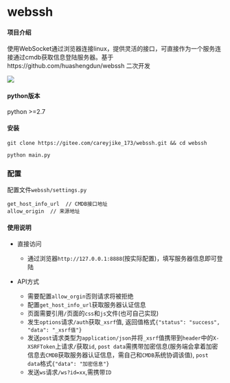 # webssh

#### 项目介绍
使用WebSocket通过浏览器连接linux，提供灵活的接口，可直接作为一个服务连接通过cmdb获取信息登陆服务器。基于https://github.com/huashengdun/webssh 二次开发

![](http://carey-akhack-com.oss-cn-hangzhou.aliyuncs.com/webssh/webssh.gif)

#### python版本

python >=2.7

#### 安装

```
git clone https://gitee.com/careyjike_173/webssh.git && cd webssh

python main.py
```

### 配置
配置文件`webssh/settings.py`

```
get_host_info_url  // CMDB接口地址
allow_origin  // 来源地址
```

#### 使用说明
 
- 直接访问  
  - 通过浏览器`http://127.0.0.1:8888`(按实际配置)，填写服务器信息即可登陆

- API方式
  - 需要配置`allow_orgin`否则请求将被拒绝
  - 配置`get_host_info_url`获取服务器认证信息
  - 页面需要引用`/`页面的`css`和`js`文件(也可自己实现)
  - 发生`options`请求`/auth`获取`_xsrf`值, 返回值格式`{"status": "success", "data": "_xsrf值"}`
  - 发送`post`请求类型为`application/json`并将`_xsrf`值携带到`header`中的`X-XSRFToken`上请求`/`获取`id`, `post data`需携带加密信息(服务端会拿着加密信息去`CMDB`获取服务器认证信息，需自己和`CMDB`系统协调该值), `post data`格式`{"data": "加密信息"}`
  - 发送`ws`请求`/ws?id=xx`,需携带`ID`
